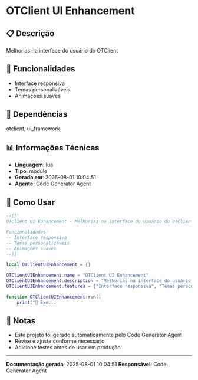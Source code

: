 # OTClient UI Enhancement

## 📋 Descrição

Melhorias na interface do usuário do OTClient

## 🎯 Funcionalidades

- Interface responsiva
- Temas personalizáveis
- Animações suaves

## 🔗 Dependências

otclient, ui_framework

## 📊 Informações Técnicas

- **Linguagem**: lua
- **Tipo**: module
- **Gerado em**: 2025-08-01 10:04:51
- **Agente**: Code Generator Agent

## 🔧 Como Usar

```lua
--[[
OTClient UI Enhancement - Melhorias na interface do usuário do OTClient

Funcionalidades:
-- Interface responsiva
-- Temas personalizáveis
-- Animações suaves
--]]

local OTClientUIEnhancement = {}

OTClientUIEnhancement.name = "OTClient UI Enhancement"
OTClientUIEnhancement.description = "Melhorias na interface do usuário do OTClient"
OTClientUIEnhancement.features = {"Interface responsiva", "Temas personalizáveis", "Animações suaves"}

function OTClientUIEnhancement:run()
    print("🚀 Exe...
```

## 📝 Notas

- Este projeto foi gerado automaticamente pelo Code Generator Agent
- Revise e ajuste conforme necessário
- Adicione testes antes de usar em produção

---

**Documentação gerada**: 2025-08-01 10:04:51
**Responsável**: Code Generator Agent
